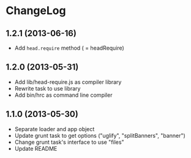 
# ChangeLog

## 1.2.1 (2013-06-16)

- Add `head.require` method ( = headRequire)

## 1.2.0 (2013-05-31)

- Add lib/head-require.js as compiler library
- Rewrite task to use library
- Add bin/hrc as command line compiler

## 1.1.0 (2013-05-30)

- Separate loader and app object
- Update grunt task to get options ("uglify", "splitBanners", "banner")
- Change grunt task's interface to use "files"
- Update README

